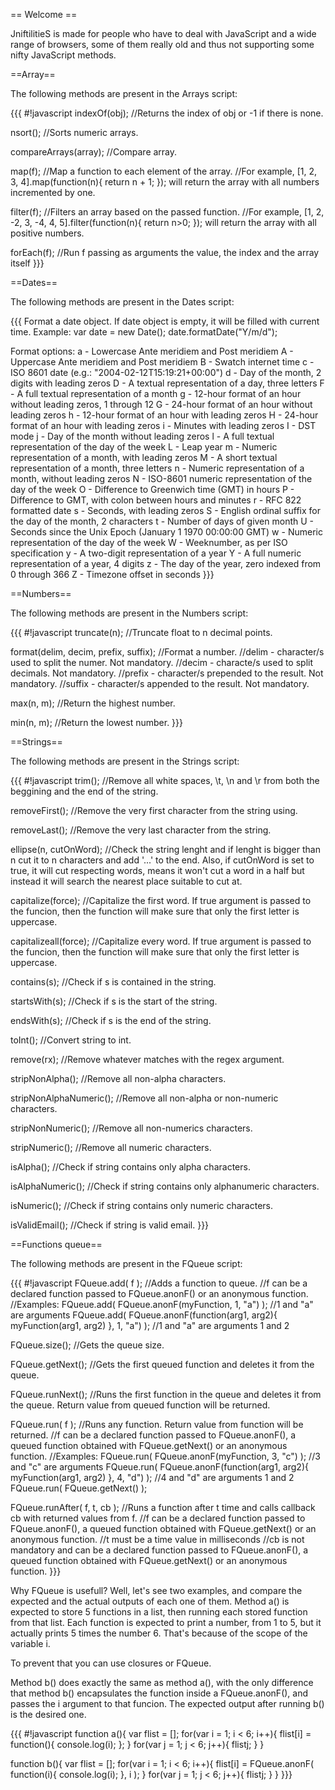 == Welcome ==

JniftilitieS is made for people who have to deal with JavaScript and a wide range of browsers, some of them really old and thus
not supporting some nifty JavaScript methods.

==Array==

The following methods are present in the Arrays script:

{{{
#!javascript
indexOf(obj); //Returns the index of obj or -1 if there is none.

nsort(); //Sorts numeric arrays.

compareArrays(array); //Compare array.

map(f); //Map a function to each element of the array.
//For example, [1, 2, 3, 4].map(function(n){ return n + 1; }); will return the array with all numbers incremented by one.

filter(f); //Filters an array based on the passed function.
//For example, [1, 2, -2, 3, -4, 4, 5].filter(function(n){ return n>0; }); will return the array with all positive numbers.

forEach(f); //Run f passing as arguments the value, the index and the array itself
}}}


==Dates==

The following methods are present in the Dates script:

{{{
Format a date object. If date object is empty, it will be filled with current time.
Example:
var date = new Date();
date.formatDate("Y/m/d");

Format options:
  a - Lowercase Ante meridiem and Post meridiem
  A - Uppercase Ante meridiem and Post meridiem
  B - Swatch internet time
  c - ISO 8601 date (e.g.: "2004-02-12T15:19:21+00:00")
  d - Day of the month, 2 digits with leading zeros
  D - A textual representation of a day, three letters
  F - A full textual representation of a month
  g - 12-hour format of an hour without leading zeros, 1 through 12
  G - 24-hour format of an hour without leading zeros
  h - 12-hour format of an hour with leading zeros
  H - 24-hour format of an hour with leading zeros
  i - Minutes with leading zeros
  I - DST mode
  j - Day of the month without leading zeros
  l - A full textual representation of the day of the week
  L - Leap year
  m - Numeric representation of a month, with leading zeros
  M - A short textual representation of a month, three letters
  n - Numeric representation of a month, without leading zeros
  N - ISO-8601 numeric representation of the day of the week
  O - Difference to Greenwich time (GMT) in hours
  P - Difference to GMT, with colon between hours and minutes
  r - RFC 822 formatted date
  s - Seconds, with leading zeros
  S - English ordinal suffix for the day of the month, 2 characters
  t - Number of days of given month
  U - Seconds since the Unix Epoch (January 1 1970 00:00:00 GMT)
  w - Numeric representation of the day of the week
  W - Weeknumber, as per ISO specification
  y - A two-digit representation of a year
  Y - A full numeric representation of a year, 4 digits
  z - The day of the year, zero indexed from 0 through 366
  Z - Timezone offset in seconds
}}}


==Numbers==

The following methods are present in the Numbers script:

{{{
#!javascript
truncate(n); //Truncate float to n decimal points.

format(delim, decim, prefix, suffix); //Format a number.
//delim - character/s used to split the numer. Not mandatory.
//decim - characte/s used to split decimals. Not mandatory.
//prefix - character/s prepended to the result. Not mandatory.
//suffix - character/s appended to the result. Not mandatory.

max(n, m); //Return the highest number.

min(n, m); //Return the lowest number.
}}}


==Strings==

The following methods are present in the Strings script:

{{{
#!javascript
trim(); //Remove all white spaces, \t, \n and \r from both the beggining and the end of the string.

removeFirst(); //Remove the very first character from the string using.

removeLast(); //Remove the very last character from the string.

ellipse(n, cutOnWord); //Check the string lenght and if lenght is bigger than n cut it to n characters and add '...' to the end. Also, if cutOnWord is set to true, it will cut respecting words, means it won't cut a word in a half but instead it will search the nearest place suitable to cut at.

capitalize(force); //Capitalize the first word. If true argument is passed to the funcion, then the function will make sure that only the first letter is uppercase.

capitalizeall(force); //Capitalize every word. If true argument is passed to the funcion, then the function will make sure that only the first letter is uppercase.

contains(s); //Check if s is contained in the string.

startsWith(s); //Check if s is the start of the string.

endsWith(s); //Check if s is the end of the string.

toInt(); //Convert string to int.

remove(rx); //Remove whatever matches with the regex argument.

stripNonAlpha(); //Remove all non-alpha characters.

stripNonAlphaNumeric(); //Remove all non-alpha or non-numeric characters.

stripNonNumeric(); //Remove all non-numerics characters.

stripNumeric(); //Remove all numeric characters.

isAlpha(); //Check if string contains only alpha characters.

isAlphaNumeric(); //Check if string contains only alphanumeric characters.

isNumeric(); //Check if string contains only numeric characters.

isValidEmail(); //Check if string is valid email.
}}}


==Functions queue==

The following methods are present in the FQueue script:

{{{
#!javascript
FQueue.add( f ); //Adds a function to queue.
//f can be a declared function passed to FQueue.anonF() or an anonymous function.
//Examples:
FQueue.add( FQueue.anonF(myFunction, 1, "a") ); //1 and "a" are arguments
FQueue.add( FQueue.anonF(function(arg1, arg2){ myFunction(arg1, arg2) }, 1, "a") ); //1 and "a" are arguments 1 and 2

FQueue.size(); //Gets the queue size.

FQueue.getNext(); //Gets the first queued function and deletes it from the queue.

FQueue.runNext(); //Runs the first function in the queue and deletes it from the queue. Return value from queued function will be returned.

FQueue.run( f ); //Runs any function. Return value from function will be returned.
//f can be a declared function passed to FQueue.anonF(), a queued function obtained with FQueue.getNext() or an anonymous function.
//Examples:
FQueue.run( FQueue.anonF(myFunction, 3, "c") ); //3 and "c" are arguments
FQueue.run( FQueue.anonF(function(arg1, arg2){ myFunction(arg1, arg2) }, 4, "d") ); //4 and "d" are arguments 1 and 2
FQueue.run( FQueue.getNext() );

FQueue.runAfter( f, t, cb ); //Runs a function after t time and calls callback cb with returned values from f.
//f can be a declared function passed to FQueue.anonF(), a queued function obtained with FQueue.getNext() or an anonymous function.
//t must be a time value in milliseconds
//cb is not mandatory and can be a declared function passed to FQueue.anonF(), a queued function obtained with FQueue.getNext() or an anonymous function.
}}}

Why FQueue is usefull?
Well, let's see two examples, and compare the expected and the actual outputs of each one of them.
Method a() is expected to store 5 functions in a list, then running each stored function from that list.
Each function is expected to print a number, from 1 to 5, but it actually prints 5 times the number 6.
That's because of the scope of the variable i. 

To prevent that you can use closures or FQueue.

Method b() does exactly the same as method a(), with the only difference that method b() encapsulates the
function inside a FQueue.anonF(), and passes the i argument to that funcion.
The expected output after running b() is the desired one.

{{{
#!javascript
function a(){
  var flist = [];
  for(var i = 1; i < 6; i++){
    flist[i] = function(){
      console.log(i);
    };
  }
  for(var j = 1; j < 6; j++){
    flist[j]();
  }
}

function b(){
  var flist = [];
  for(var i = 1; i < 6; i++){
    flist[i] = FQueue.anonF(
      function(i){
        console.log(i);
      }, i
    );
  }
  for(var j = 1; j < 6; j++){
    flist[j]();
  }
}
}}}


